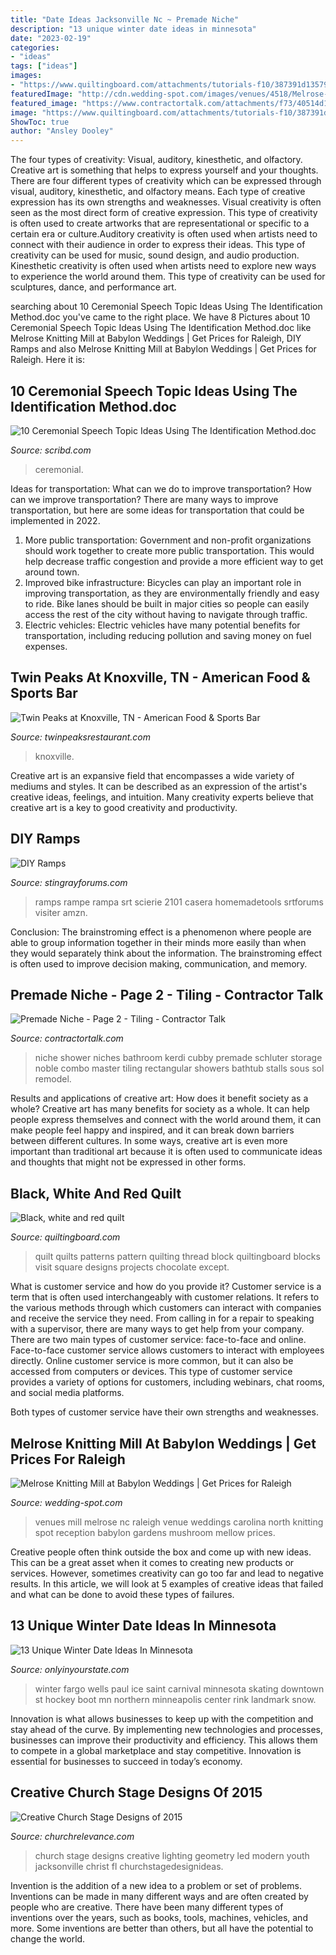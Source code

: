```yaml
---
title: "Date Ideas Jacksonville Nc ~ Premade Niche"
description: "13 unique winter date ideas in minnesota"
date: "2023-02-19"
categories:
- "ideas"
tags: ["ideas"]
images:
- "https://www.quiltingboard.com/attachments/tutorials-f10/387391d1357916862-img_0904.jpg"
featuredImage: "http://cdn.wedding-spot.com/images/venues/4518/Melrose-Knitting-Mill-at-Babylon-Wedding-Raleigh-NC-2.1435088128.jpg"
featured_image: "https://www.contractortalk.com/attachments/f73/40514d1293994671-premade-niche-hpim1372_572x800.jpg"
image: "https://www.quiltingboard.com/attachments/tutorials-f10/387391d1357916862-img_0904.jpg"
ShowToc: true
author: "Ansley Dooley"
---
```



The four types of creativity: Visual, auditory, kinesthetic, and olfactory.
Creative art is something that helps to express yourself and your thoughts. There are four different types of creativity which can be expressed through visual, auditory, kinesthetic, and olfactory means. Each type of creative expression has its own strengths and weaknesses. Visual creativity is often seen as the most direct form of creative expression. This type of creativity is often used to create artworks that are representational or specific to a certain era or culture.Auditory creativity is often used when artists need to connect with their audience in order to express their ideas. This type of creativity can be used for music, sound design, and audio production. Kinesthetic creativity is often used when artists need to explore new ways to experience the world around them. This type of creativity can be used for sculptures, dance, and performance art.

	

		
searching about 10 Ceremonial Speech Topic Ideas Using The Identification Method.doc you've came to the right place. We have 8 Pictures about 10 Ceremonial Speech Topic Ideas Using The Identification Method.doc like Melrose Knitting Mill at Babylon Weddings | Get Prices for Raleigh, DIY Ramps and also Melrose Knitting Mill at Babylon Weddings | Get Prices for Raleigh. Here it is:
		
    
## 10 Ceremonial Speech Topic Ideas Using The Identification Method.doc

<img loading=lazy src="https://imgv2-2-f.scribdassets.com/img/document/127840397/original/dda8256b27/1583382676?v=1" onerror="this.onerror=null;this.src='https://tse2.mm.bing.net/th?id=OIP.QSzOQfnq8DX62tYg6Xb6fQDYEg&amp;pid=15.1';" alt="10 Ceremonial Speech Topic Ideas Using The Identification Method.doc">

_Source: scribd.com_

>ceremonial. 

	

Ideas for transportation: What can we do to improve transportation?
How can we improve transportation? 
There are many ways to improve transportation, but here are some ideas for transportation that could be implemented in 2022.

1. More public transportation: Government and non-profit organizations should work together to create more public transportation. This would help decrease traffic congestion and provide a more efficient way to get around town.
2. Improved bike infrastructure: Bicycles can play an important role in improving transportation, as they are environmentally friendly and easy to ride. Bike lanes should be built in major cities so people can easily access the rest of the city without having to navigate through traffic. 
3. Electric vehicles: Electric vehicles have many potential benefits for transportation, including reducing pollution and saving money on fuel expenses.

    
## Twin Peaks At Knoxville, TN - American Food &amp; Sports Bar

<img loading=lazy src="https://api.twinpeaksrestaurant.com/wp-content/uploads/02-Knox-front-exterior-nighttime.jpg" onerror="this.onerror=null;this.src='https://tse1.mm.bing.net/th?id=OIP.IEbf6trLOftXdabEfZXHuQHaE8&amp;pid=15.1';" alt="Twin Peaks at Knoxville, TN - American Food &amp; Sports Bar">

_Source: twinpeaksrestaurant.com_

>knoxville. 

	

Creative art is an expansive field that encompasses a wide variety of mediums and styles. It can be described as an expression of the artist's creative ideas, feelings, and intuition. Many creativity experts believe that creative art is a key to good creativity and productivity.

    
## DIY Ramps

<img loading=lazy src="https://www.stingrayforums.com/forum/attachments/around-garage/178082d1503088631-diy-ramps-ramp3.png" onerror="this.onerror=null;this.src='https://tse1.mm.bing.net/th?id=OIP.DJiPe5IQApU8xEuL6OOKRgHaFj&amp;pid=15.1';" alt="DIY Ramps">

_Source: stingrayforums.com_

>ramps rampe rampa srt scierie 2101 casera homemadetools srtforums visiter amzn. 

	

Conclusion:
The brainstroming effect is a phenomenon where people are able to group information together in their minds more easily than when they would separately think about the information. The brainstroming effect is often used to improve decision making, communication, and memory.

    
## Premade Niche - Page 2 - Tiling - Contractor Talk

<img loading=lazy src="https://www.contractortalk.com/attachments/f73/40514d1293994671-premade-niche-hpim1372_572x800.jpg" onerror="this.onerror=null;this.src='https://tse4.mm.bing.net/th?id=OIP.leBCGif8XQLBLO64155UtgHaKW&amp;pid=15.1';" alt="Premade Niche - Page 2 - Tiling - Contractor Talk">

_Source: contractortalk.com_

>niche shower niches bathroom kerdi cubby premade schluter storage noble combo master tiling rectangular showers bathtub stalls sous sol remodel. 

	

Results and applications of creative art: How does it benefit society as a whole?
Creative art has many benefits for society as a whole. It can help people express themselves and connect with the world around them, it can make people feel happy and inspired, and it can break down barriers between different cultures. In some ways, creative art is even more important than traditional art because it is often used to communicate ideas and thoughts that might not be expressed in other forms.

    
## Black, White And Red Quilt

<img loading=lazy src="https://www.quiltingboard.com/attachments/tutorials-f10/387391d1357916862-img_0904.jpg" onerror="this.onerror=null;this.src='https://tse1.mm.bing.net/th?id=OIP.wbIj02NlTD4qLIjZX-DOZAHaFj&amp;pid=15.1';" alt="Black, white and red quilt">

_Source: quiltingboard.com_

>quilt quilts patterns pattern quilting thread block quiltingboard blocks visit square designs projects chocolate except. 

	

What is customer service and how do you provide it?
Customer service is a term that is often used interchangeably with customer relations. It refers to the various methods through which customers can interact with companies and receive the service they need. From calling in for a repair to speaking with a supervisor, there are many ways to get help from your company.
There are two main types of customer service: face-to-face and online. Face-to-face customer service allows customers to interact with employees directly. Online customer service is more common, but it can also be accessed from computers or devices. This type of customer service provides a variety of options for customers, including webinars, chat rooms, and social media platforms.

Both types of customer service have their own strengths and weaknesses.

    
## Melrose Knitting Mill At Babylon Weddings | Get Prices For Raleigh

<img loading=lazy src="http://cdn.wedding-spot.com/images/venues/4518/Melrose-Knitting-Mill-at-Babylon-Wedding-Raleigh-NC-2.1435088128.jpg" onerror="this.onerror=null;this.src='https://tse2.mm.bing.net/th?id=OIP.S9IezW_olpPfmws3A33EigHaDt&amp;pid=15.1';" alt="Melrose Knitting Mill at Babylon Weddings | Get Prices for Raleigh">

_Source: wedding-spot.com_

>venues mill melrose nc raleigh venue weddings carolina north knitting spot reception babylon gardens mushroom mellow prices. 

	

Creative people often think outside the box and come up with new ideas. This can be a great asset when it comes to creating new products or services. However, sometimes creativity can go too far and lead to negative results. In this article, we will look at 5 examples of creative ideas that failed and what can be done to avoid these types of failures.

    
## 13 Unique Winter Date Ideas In Minnesota

<img loading=lazy src="http://cdn.onlyinyourstate.com/wp-content/uploads/2015/12/winterskate_boardman__large-slideshow.jpg" onerror="this.onerror=null;this.src='https://tse2.mm.bing.net/th?id=OIP._O1KpmBXtypaB4vqoe6XzgHaEK&amp;pid=15.1';" alt="13 Unique Winter Date Ideas In Minnesota">

_Source: onlyinyourstate.com_

>winter fargo wells paul ice saint carnival minnesota skating downtown st hockey boot mn northern minneapolis center rink landmark snow. 

	

Innovation is what allows businesses to keep up with the competition and stay ahead of the curve. By implementing new technologies and processes, businesses can improve their productivity and efficiency. This allows them to compete in a global marketplace and stay competitive. Innovation is essential for businesses to succeed in today’s economy.

    
## Creative Church Stage Designs Of 2015

<img loading=lazy src="http://churchrelevance.com/wp-content/uploads/2016/04/LED-Geometry.jpg" onerror="this.onerror=null;this.src='https://tse4.mm.bing.net/th?id=OIP.ziWObZ3alZTZD3tXuHGJQwHaFj&amp;pid=15.1';" alt="Creative Church Stage Designs of 2015">

_Source: churchrelevance.com_

>church stage designs creative lighting geometry led modern youth jacksonville christ fl churchstagedesignideas. 

	

Invention is the addition of a new idea to a problem or set of problems. Inventions can be made in many different ways and are often created by people who are creative. There have been many different types of inventions over the years, such as books, tools, machines, vehicles, and more. Some inventions are better than others, but all have the potential to change the world.

